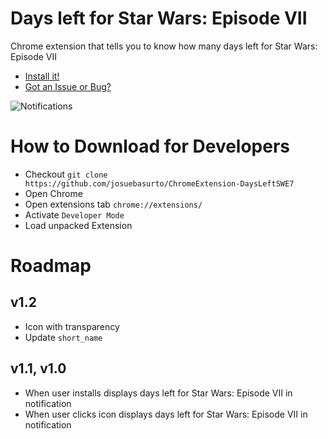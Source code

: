 # Days left for Star Wars: Episode VII

Chrome extension that tells you to know how many days left for Star Wars: Episode VII

* [Install it!](https://goo.gl/9uVYJN)
* [Got an Issue or Bug?](https://goo.gl/q2NUzs)

![Notifications](https://lh3.googleusercontent.com/DqGgmSTzQgQFA9JUQbBeXfAKDsCtswWJdnGiGI0wdjfDqtjiGmYaiJfiltk44dVNnFk_ovcxxnM=s640-h400-e365-rw)

# How to Download for Developers

* Checkout `git clone https://github.com/josuebasurto/ChromeExtension-DaysLeftSWE7`
* Open Chrome 
* Open extensions tab `chrome://extensions/`
* Activate `Developer Mode`
* Load unpacked Extension

# Roadmap

## v1.2 
* Icon with transparency
* Update `short_name`

## v1.1, v1.0
* When user installs displays days left for Star Wars: Episode VII in notification
* When user clicks icon displays days left for Star Wars: Episode VII in notification
